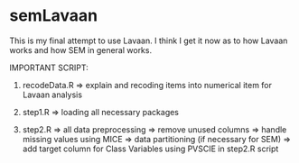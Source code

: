 # semLavaan
This is my final attempt to use Lavaan. I think I get it now as to how Lavaan works and how SEM in general works.

IMPORTANT SCRIPT:

1. recodeData.R 
=> explain and recoding items into numerical item for Lavaan analysis

2. step1.R
=> loading all necessary packages 

3. step2.R
=> all data preprocessing
=> remove unused columns
=> handle missing values using MICE
=> data partitioning (if necessary for SEM)
=> add target column for Class Variables using PVSCIE in step2.R script

